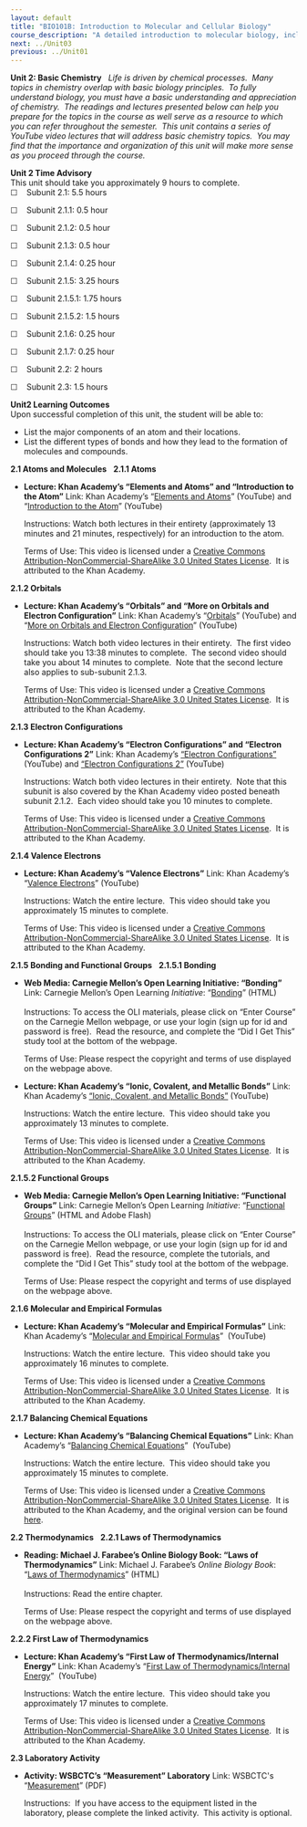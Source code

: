 ```yaml
---
layout: default
title: "BIO101B: Introduction to Molecular and Cellular Biology"
course_description: "A detailed introduction to molecular biology, including proteins, carbohydrates, lipids, and nucleic acids, water, and other compounds that make up the cell. Particular emphasis is placed on the cell membrane, mitosis and meiosis, genetics and gene expression, transcription and translation, and cellular metabolism."
next: ../Unit03
previous: ../Unit01
---
```

**Unit 2: Basic Chemistry** <span id="2"></span> 
*Life is driven by chemical processes.  Many topics in chemistry overlap
with basic biology principles.  To fully understand biology, you must
have a basic understanding and appreciation of chemistry.  The readings
and lectures presented below can help you prepare for the topics in the
course as well serve as a resource to which you can refer throughout the
semester.  This unit contains a series of YouTube video lectures that
will address basic chemistry topics.  You may find that the importance
and organization of this unit will make more sense as you proceed
through the course.*

**Unit 2 Time Advisory**  
This unit should take you approximately 9 hours to complete.  
☐    Subunit 2.1: 5.5 hours

☐    Subunit 2.1.1: 0.5 hour

☐    Subunit 2.1.2: 0.5 hour

☐    Subunit 2.1.3: 0.5 hour

☐    Subunit 2.1.4: 0.25 hour

☐    Subunit 2.1.5: 3.25 hours

☐    Subunit 2.1.5.1: 1.75 hours

☐    Subunit 2.1.5.2: 1.5 hours

☐    Subunit 2.1.6: 0.25 hour

☐    Subunit 2.1.7: 0.25 hour

☐    Subunit 2.2: 2 hours  
  
 ☐    Subunit 2.3: 1.5 hours

**Unit2 Learning Outcomes**  
Upon successful completion of this unit, the student will be able to:  
-   List the major components of an atom and their locations.
-   List the different types of bonds and how they lead to the formation
    of molecules and compounds.

**2.1 Atoms and Molecules** <span id="2.1"></span> 
**2.1.1 Atoms** <span id="2.1.1"></span> 
-   **Lecture: Khan Academy’s “Elements and Atoms” and “Introduction to
    the Atom”**
    Link: Khan Academy’s “[Elements and
    Atoms](http://www.khanacademy.org/video/elements-and-atoms?playlist=Chemistry)”
    (YouTube) and “[Introduction to the
    Atom](http://www.khanacademy.org/video/introduction-to-the-atom?playlist=Chemistry)”
    (YouTube)  
      
     Instructions: Watch both lectures in their entirety (approximately
    13 minutes and 21 minutes, respectively) for an introduction to the
    atom.   
      
     Terms of Use: This video is licensed under a [Creative Commons
    Attribution-NonCommercial-ShareAlike 3.0 United States
    License](http://creativecommons.org/licenses/by-nc-nd/3.0/).  It is
    attributed to the Khan Academy.

**2.1.2 Orbitals** <span id="2.1.2"></span> 
-   **Lecture: Khan Academy’s “Orbitals” and “More on Orbitals and
    Electron Configuration”**
    Link: Khan Academy’s
    “[Orbitals](http://www.khanacademy.org/video/orbitals?playlist=Chemistry)”
    (YouTube) and “[More on Orbitals and Electron
    Configuration](http://www.khanacademy.org/video/more-on-orbitals-and-electron-configuration?playlist=Chemistry)”
    (YouTube)  
      
     Instructions: Watch both video lectures in their entirety.  The
    first video should take you 13:38 minutes to complete.  The second
    video should take you about 14 minutes to complete.  Note that the
    second lecture also applies to sub-subunit 2.1.3.   
      
     Terms of Use: This video is licensed under a [Creative Commons
    Attribution-NonCommercial-ShareAlike 3.0 United States
    License](http://creativecommons.org/licenses/by-nc-nd/3.0/).  It is
    attributed to the Khan Academy.

**2.1.3 Electron Configurations** <span id="2.1.3"></span> 
-   **Lecture: Khan Academy’s “Electron Configurations” and “Electron
    Configurations 2”**
    Link: Khan Academy’s [“Electron
    Configurations”](https://www.youtube.com/watch?v=RJlEH5Jz80w)
    (YouTube) and [“Electron Configurations
    2”](https://www.youtube.com/watch?v=YURReI6OJsg) (YouTube)  
      
     Instructions: Watch both video lectures in their entirety.  Note
    that this subunit is also covered by the Khan Academy video posted
    beneath subunit 2.1.2.  Each video should take you 10 minutes to
    complete.  
      
     Terms of Use: This video is licensed under a [Creative Commons
    Attribution-NonCommercial-ShareAlike 3.0 United States
    License](http://creativecommons.org/licenses/by-nc-nd/3.0/).  It is
    attributed to the Khan Academy.

**2.1.4 Valence Electrons** <span id="2.1.4"></span> 
-   **Lecture: Khan Academy’s “Valence Electrons”**
    Link: Khan Academy’s “[Valence
    Electrons](http://www.khanacademy.org/video/valence-electrons?playlist=Chemistry)”
    (YouTube)  
      
     Instructions: Watch the entire lecture.  This video should take you
    approximately 15 minutes to complete.  
      
     Terms of Use: This video is licensed under a [Creative Commons
    Attribution-NonCommercial-ShareAlike 3.0 United States
    License](http://creativecommons.org/licenses/by-nc-nd/3.0/).  It is
    attributed to the Khan Academy.

**2.1.5 Bonding and Functional Groups** <span id="2.1.5"></span> 
**2.1.5.1 Bonding** <span id="2.1.5.1"></span> 
-   **Web Media: Carnegie Mellon’s Open Learning Initiative: “Bonding”**
    Link: Carnegie Mellon’s Open Learning *Initiative*:
    “[Bonding](https://oli.web.cmu.edu/jcourse/webui/guest/activity.do?context=291f920d80020ca6001eeb5cb7c13914&view=frameset)”
    (HTML)  
        
     Instructions: To access the OLI materials, please click on “Enter
    Course” on the Carnegie Mellon webpage, or use your login (sign up
    for id and password is free).  Read the resource, and complete the
    “Did I Get This” study tool at the bottom of the webpage.  
      
     Terms of Use: Please respect the copyright and terms of use
    displayed on the webpage above.

-   **Lecture: Khan Academy’s “Ionic, Covalent, and Metallic Bonds”**
    Link: Khan Academy’s [“Ionic, Covalent, and Metallic
    Bonds”](https://www.youtube.com/watch?v=CGA8sRwqIFg) (YouTube)  
      
     Instructions: Watch the entire lecture.  This video should take you
    approximately 13 minutes to complete.  
      
     Terms of Use: This video is licensed under a [Creative Commons
    Attribution-NonCommercial-ShareAlike 3.0 United States
    License](http://creativecommons.org/licenses/by-nc-nd/3.0/).  It is
    attributed to the Khan Academy.

**2.1.5.2 Functional Groups** <span id="2.1.5.2"></span> 
-   **Web Media: Carnegie Mellon’s Open Learning Initiative: “Functional
    Groups”**
    Link: Carnegie Mellon’s Open Learning *Initiative*: “[Functional
    Groups](https://oli.web.cmu.edu/jcourse/webui/guest/activity.do?context=291f920e80020ca601441c75c288b79f&view=frameset)”
    (HTML and Adobe Flash)  
        
     Instructions: To access the OLI materials, please click on “Enter
    Course” on the Carnegie Mellon webpage, or use your login (sign up
    for id and password is free).  Read the resource, complete the
    tutorials, and complete the “Did I Get This” study tool at the
    bottom of the webpage.  
      
     Terms of Use: Please respect the copyright and terms of use
    displayed on the webpage above.

**2.1.6 Molecular and Empirical Formulas** <span id="2.1.6"></span> 
-   **Lecture: Khan Academy’s “Molecular and Empirical Formulas”**
    Link: Khan Academy’s “[Molecular and Empirical
    Formulas](http://www.khanacademy.org/video/molecular-and-empirical-formulas?playlist=Chemistry)” 
    (YouTube)  
      
     Instructions: Watch the entire lecture.  This video should take you
    approximately 16 minutes to complete.  
      
     Terms of Use: This video is licensed under a [Creative Commons
    Attribution-NonCommercial-ShareAlike 3.0 United States
    License](http://creativecommons.org/licenses/by-nc-nd/3.0/).  It is
    attributed to the Khan Academy.

**2.1.7 Balancing Chemical Equations** <span id="2.1.7"></span> 
-   **Lecture: Khan Academy’s “Balancing Chemical Equations”**
    Link: Khan Academy’s “[Balancing Chemical
    Equations](https://www.youtube.com/watch?v=TUuABq95BBM)” 
    (YouTube)  
      
     Instructions: Watch the entire lecture.  This video should take you
    approximately 15 minutes to complete.  
      
     Terms of Use: This video is licensed under a [Creative Commons
    Attribution-NonCommercial-ShareAlike 3.0 United States
    License](http://creativecommons.org/licenses/by-nc-nd/3.0/).  It is
    attributed to the Khan Academy, and the original version can be
    found
    [here](https://www.khanacademy.org/science/chemistry/chemical-reactions-stoichiome/balancing-chemical-equations/v/balancing-chemical-equations-introduction).

**2.2 Thermodynamics** <span id="2.2"></span> 
**2.2.1 Laws of Thermodynamics** <span id="2.2.1"></span> 
-   **Reading: Michael J. Farabee’s Online Biology Book: “Laws of
    Thermodynamics”**
    Link: Michael J. Farabee’s *Online Biology Book*: “[Laws of
    Thermodynamics](http://www.emc.maricopa.edu/faculty/farabee/biobk/BioBookEner1.html)”
    (HTML)  
        
     Instructions: Read the entire chapter.   
      
     Terms of Use: Please respect the copyright and terms of use
    displayed on the webpage above.

**2.2.2 First Law of Thermodynamics** <span id="2.2.2"></span> 
-   **Lecture: Khan Academy’s “First Law of Thermodynamics/Internal
    Energy”**
    Link: Khan Academy’s “[First Law of Thermodynamics/Internal
    Energy](https://www.khanacademy.org/science/physics/thermodynamics/v/first-law-of-thermodynamics-internal-energy)” 
    (YouTube)  
      
     Instructions: Watch the entire lecture.  This video should take you
    approximately 17 minutes to complete.  
      
     Terms of Use: This video is licensed under a [Creative Commons
    Attribution-NonCommercial-ShareAlike 3.0 United States
    License](http://creativecommons.org/licenses/by-nc-nd/3.0/).  It is
    attributed to the Khan Academy.

**2.3 Laboratory Activity** <span id="2.3"></span> 
-   **Activity: WSBCTC’s “Measurement” Laboratory**
    Link: WSBCTC's
    “[Measurement](http://www.saylor.org/site/wp-content/uploads/2011/09/BIO101B-2.3-WSBCTC-Measurement1.pdf)”
    (PDF)  
      
     Instructions:  If you have access to the equipment listed in the
    laboratory, please complete the linked activity.  This activity is
    optional.


